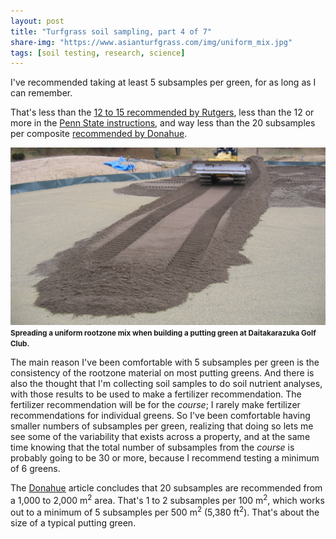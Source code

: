 ```yaml
---
layout: post
title: "Turfgrass soil sampling, part 4 of 7"
share-img: "https://www.asianturfgrass.com/img/uniform_mix.jpg"
tags: [soil testing, research, science]
---
```


I've recommended taking at least 5 subsamples per green, for as long as I can remember.

That's less than the [12 to 15 recommended by Rutgers](https://www.asianturfgrass.com/2020-02-02-composite-samples-1/), less than the 12 or more in the [Penn State instructions](https://www.asianturfgrass.com/2020-02-03-composite-samples-2/), and way less than the 20 subsamples per composite [recommended by Donahue](https://www.asianturfgrass.com/2020-02-04-composite-samples-3/).

![spreading rootzone mix at Daitakarazuka](/img/uniform_mix.jpg)
<small><strong>Spreading a uniform rootzone mix when building a putting green at Daitakarazuka Golf Club.</strong></small>

The main reason I've been comfortable with 5 subsamples per green is the consistency of the rootzone material on most putting greens. And there is also the thought that I'm collecting soil samples to do soil nutrient analyses, with those results to be used to make a fertilizer recommendation. The fertilizer recommendation will be for the *course*; I rarely make fertilizer recommendations for individual greens. So I've been comfortable having smaller numbers of subsamples per green, realizing that doing so lets me see some of the variability that exists across a property, and at the same time knowing that the total number of subsamples from the *course* is probably going to be 30 or more, because I recommend testing a minimum of 6 greens.

The [Donahue](https://doi.org/10.1081/CSS-120014527) article concludes that 20 subsamples are recommended from a 1,000 to 2,000 m<sup>2</sup> area. That's 1 to 2 subsamples per 100 m<sup>2</sup>, which works out to a minimum of 5 subsamples per 500 m<sup>2</sup> (5,380 ft<sup>2</sup>). That's about the size of a typical putting green. 
